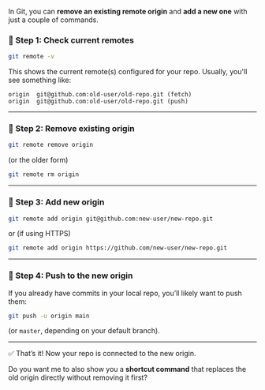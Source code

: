 In Git, you can **remove an existing remote origin** and **add a new one** with just a couple of commands.

### 🔹 Step 1: Check current remotes

```bash
git remote -v
```

This shows the current remote(s) configured for your repo. Usually, you'll see something like:

```
origin  git@github.com:old-user/old-repo.git (fetch)
origin  git@github.com:old-user/old-repo.git (push)
```

---

### 🔹 Step 2: Remove existing origin

```bash
git remote remove origin
```

(or the older form)

```bash
git remote rm origin
```

---

### 🔹 Step 3: Add new origin

```bash
git remote add origin git@github.com:new-user/new-repo.git
```

or (if using HTTPS)

```bash
git remote add origin https://github.com/new-user/new-repo.git
```

---

### 🔹 Step 4: Push to the new origin

If you already have commits in your local repo, you’ll likely want to push them:

```bash
git push -u origin main
```

(or `master`, depending on your default branch).

---

✅ That’s it! Now your repo is connected to the new origin.

Do you want me to also show you a **shortcut command** that replaces the old origin directly without removing it first?
